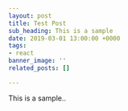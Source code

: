 ```yaml
---
layout: post
title: Test Post
sub_heading: This is a sample
date: 2019-03-01 13:00:00 +0000
tags:
- react
banner_image: ''
related_posts: []

---
```

This is a sample.. 
